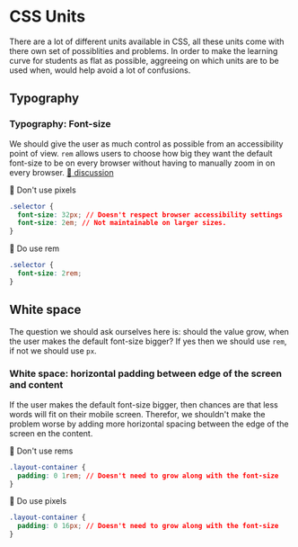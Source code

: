 # CSS Units
There are a lot of different units available in CSS, all these units come with there own set of possiblities and problems. In order to make the learning curve for students as flat as possible, aggreeing on which units are to be used when, would help avoid a lot of confusions.

## Typography
### Typography: Font-size 
We should give the user as much control as possible from an accessibility point of view. `rem` allows users to choose how big they want the default font-size to be on every browser without having to manually zoom in on every browser. 
[:speech_balloon: discussion](https://github.com/gdmgent/Teaching-consensus/issues/1)

:red_circle: Don't use pixels
```css
.selector {
  font-size: 32px; // Doesn't respect browser accessibility settings
  font-size: 2em; // Not maintainable on larger sizes.
}
```

:green_heart: Do use rem
```css
.selector {
  font-size: 2rem;
}
```

## White space
The question we should ask ourselves here is: should the value grow, when the user makes the default font-size bigger?
If yes then we should use `rem`, if not we should use `px`.
### White space: horizontal padding between edge of the screen and content
If the user makes the default font-size bigger, then chances are that less words will fit on their mobile screen. Therefor, we shouldn't make the problem worse by adding more horizontal spacing between the edge of the screen en the content.

:red_circle: Don't use rems
```css
.layout-container {
  padding: 0 1rem; // Doesn't need to grow along with the font-size
}
```

:green_heart: Do use pixels
```css
.layout-container {
  padding: 0 16px; // Doesn't need to grow along with the font-size
}
```
